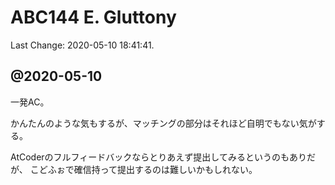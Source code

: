 # ABC144 E. Gluttony

Last Change: 2020-05-10 18:41:41.

## @2020-05-10

一発AC。

かんたんのような気もするが、マッチングの部分はそれほど自明でもない気がする。

AtCoderのフルフィードバックならとりあえず提出してみるというのもありだが、
こどふぉで確信持って提出するのは難しいかもしれない。

